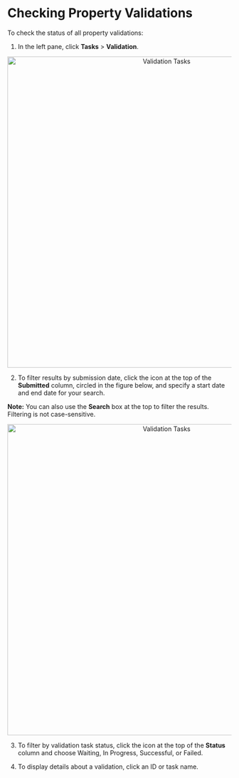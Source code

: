 # Checking Property Validations

To check the status of all property validations:

1. In the left pane, click **Tasks** > **Validation**.

<p align="center"><img src="/docs/resources/images/tasks/tasks-validation.png" alt="Validation Tasks" width="700"></p>
 
2. To filter results by submission date, click the icon at the top of the <b>Submitted</b> column, circled in the figure below, and specify a start date and end date for your search.

**Note:** You can also use the **Search** box at the top to filter the results. Filtering is not case-sensitive.

<p align="center"><img src="/docs/resources/images/tasks/validation_time_range_filter.png" alt="Validation Tasks" width="700"></p>

3. To filter by validation task status, click the icon at the top of the **Status** column and choose Waiting, In Progress, Successful, or Failed.

4. To display details about a validation, click an ID or task name.


